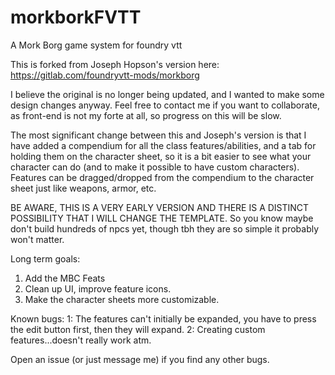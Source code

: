 # morkborkFVTT
A Mork Borg game system for foundry vtt

This is forked from Joseph Hopson's version here:
https://gitlab.com/foundryvtt-mods/morkborg

I believe the original is no longer being updated, and I wanted to make some design changes anyway. Feel free to contact me if you want to collaborate, as front-end is not my forte at all, so progress on this will be slow.

The most significant change between this and Joseph's version is that I have added a compendium for all the class features/abilities, and a tab for holding them on the character sheet, so it is a bit easier to see what your character can do (and to make it possible to have custom characters). Features can be dragged/dropped from the compendium to the character sheet just like weapons, armor, etc. 

BE AWARE, THIS IS A VERY EARLY VERSION AND THERE IS A DISTINCT POSSIBILITY THAT I WILL CHANGE THE TEMPLATE. So you know maybe don't build hundreds of npcs yet, though tbh they are so simple it probably won't matter.

Long term goals:
1. Add the MBC Feats
2. Clean up UI, improve feature icons.
3. Make the character sheets more customizable.

Known bugs:
1: The features can't initially be expanded, you have to press the edit button first, then they will expand.
2: Creating custom features...doesn't really work atm.

Open an issue (or just message me) if you find any other bugs.

